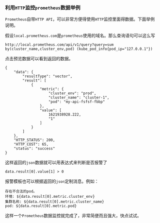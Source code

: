 ### 利用`HTTP`监控`prometheus`数据举例

`Prometheus`自带`HTTP API`，可以非常方便得使用`HTTP`监控里面得数据。下面举例说明。

假设`local.prometheus.com`是`prometheus`使用的域名。那么查询语句可以这么写
```
http://local.prometheus.com/api/v1/query?query=sum by(cluster_name,cluster_env,pod) (kube_pod_info{pod_ip="127.0.0.1"})
```

点击预览数据可以看到返回的数据。

```
{
    "data": {
        "resultType": "vector",
        "result": [
            {
                "metric": {
                    "cluster_env": "prod",
                    "cluster_name": "cluster-1",
                    "pod": "my-api-fsfsf-fbbp"
                },
                "value": [
                    1621938928.222,
                    "1"
                ]
            }
        ]
    },
    "HTTP_STATUS": 200,
    "HTTP_COST": 65,
    "status": "success"
}
```

这样返回的`json`数据就可以用表达式来判断是否报警了

```
data.result[0].value[1] > 0
```

报警模板也可以根据返回的`json`定制消息。例如：

```
存在不合法的pod。
环境: ${data.result[0].metric.cluster_env}
集群名称: ${data.result[0].metric.cluster_name}
pod: ${data.result[0].metric.pod}
```

这样一个`Prometheus`数据监控就完成了，非常简便而且强大，快点试试。
